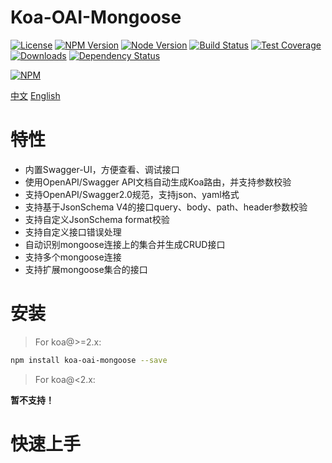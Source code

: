 # Koa-OAI-Mongoose

[![License][license-img]][license-url]
[![NPM Version][npm-img]][npm-url]
[![Node Version][node-image]][node-url]
[![Build Status][travis-img]][travis-url]
[![Test Coverage][coveralls-img]][coveralls-url]
[![Downloads][downloads-image]][downloads-url]
[![Dependency Status][david-img]][david-url]

[![NPM](https://nodei.co/npm/koa-oai-mongoose.png?downloads=true&stars=true)](https://nodei.co/npm/koa-oai-mongoose/)

[travis-img]: https://travis-ci.org/BiteBit/koa-oai-mongoose.svg?branch=master
[travis-url]: https://travis-ci.org/BiteBit/koa-oai-mongoose
[coveralls-img]: https://coveralls.io/repos/github/BiteBit/koa-oai-mongoose/badge.svg?branch=master
[coveralls-url]: https://coveralls.io/github/BiteBit/koa-oai-mongoose?branch=master
[npm-img]: https://img.shields.io/npm/v/koa-oai-mongoose.svg
[npm-url]: https://npmjs.org/package/koa-oai-mongoose
[david-img]: https://img.shields.io/david/BiteBit/koa-oai-mongoose.svg
[david-url]: https://david-dm.org/BiteBit/koa-oai-mongoose
[downloads-image]: https://img.shields.io/npm/dm/koa-oai-mongoose.svg
[downloads-url]: https://npmjs.org/package/koa-oai-mongoose
[license-img]: http://img.shields.io/badge/license-MIT-green.svg
[license-url]: http://opensource.org/licenses/MIT
[node-image]: https://img.shields.io/badge/node.js-v4.0.0-blue.svg
[node-url]: http://nodejs.org/download/

[中文](./README.zh-CN.md)    [English](./README.md)



# 特性
* 内置Swagger-UI，方便查看、调试接口
* 使用OpenAPI/Swagger API文档自动生成Koa路由，并支持参数校验
* 支持OpenAPI/Swagger2.0规范，支持json、yaml格式
* 支持基于JsonSchema V4的接口query、body、path、header参数校验
* 支持自定义JsonSchema format校验
* 支持自定义接口错误处理
* 自动识别mongoose连接上的集合并生成CRUD接口
* 支持多个mongoose连接
* 支持扩展mongoose集合的接口

# 安装

> For koa@>=2.x:

```bash
npm install koa-oai-mongoose --save
```

> For koa@<2.x:

**暂不支持！**



# 快速上手

